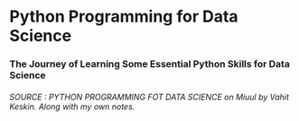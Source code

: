 # Python Programming for Data Science
### The Journey of Learning Some Essential Python Skills for Data Science
<h6>SOURCE : PYTHON PROGRAMMING FOT DATA SCIENCE on Miuul by Vahit Keskin. Along with my own notes.</h6>
